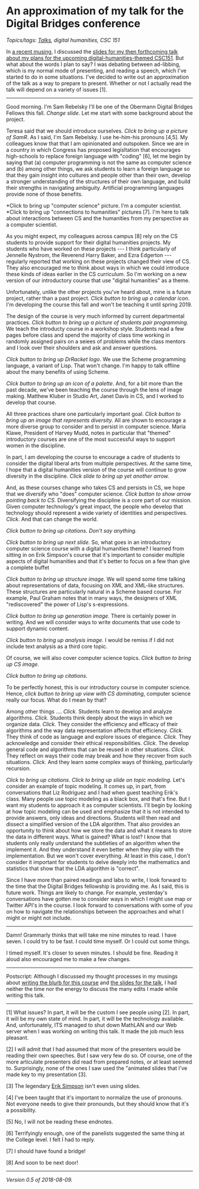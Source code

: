 An approximation of my talk for the Digital Bridges conference
==============================================================

*Topics/tags: [Talks](index-talks-speeches), digital humanities, CSC 151*

In [a recent musing](dighum-presentation-2018-08-07), I discussed the
[slides for my then forthcoming talk about my plans for the upcoming
digital-humanities-themed CSC151](dighum-presentation-2018-08-07).  But
what about the words I plan to say?  I was debating between ad-libbing,
which is my normal mode of presenting, and reading a speech, which I've
started to do in some situations.  I've decided to write out an approximation
of the talk as a way to prepare to present.  Whether or not I actually
read the talk will depend on a variety of issues [1].

---

Good morning.  I'm Sam Rebelsky I'll be one of the Obermann Digital
Bridges Fellows this fall.  *Change slide*.  Let me start with some
background about the project.

Teresa said that we should introduce ourselves.  *Click to bring
up a picture of SamR*.  As I said, I'm Sam Rebelsky. I use he-him-his
pronouns [4,5].  My colleagues know that that I am opinionated and
outspoken.  Since we are in a country in which Congress has proposed
legisltation that encourages high-schools to replace foreign language
with "coding" [6], let me begin by saying that (a) computer programming
is not the same as computer science and (b) among other things, we
ask students to learn a foreign language so that they gain insight
into cultures and people other than their own, develop a stronger
understanding of the structures of their own language, and build
their strengths in navigating ambiguity.  Artificial programming
languages provide none of those benefits.

*Click to bring up "computer science" picture.  I'm a computer scientist.  
*Click to bring up "connections to humanities" pictures [7].
I'm here to talk about interactions between CS and the humanities from
my perspective as a computer scientist.  

As you might expect, my colleagues across campus [8] rely on the CS
students to provide support for their digital humanities projects.  My
students who have worked on these projects --- I think particularly
of Jennelle Nystrom, the Reverend Harry Baker, and Ezra Edgerton ---
regularly reported that working on these projects changed their view
of CS.  They also encouraged me to think about ways in which we
could introduce these kinds of ideas earlier in the CS curriculum.
So I'm working on a new version of our introductory course that use
"digital humanities" as a theme.

Unfortunately, unlike the other projects you've heard about, mine
is a future project, rather than a past project.  *Click button to
bring up a calendar icon*.  I'm developing the course this fall and
won't be teaching it until spring 2019.

The design of the course is very much informed by current departmental
practices.  *Click button to bring up a picture of students pair programming.*
We teach the introducty course in a workshop style.  Students read
a few pages before class and spend the majority of class time working
in randomly assigned pairs on a seiees of problems while the class
mentors and I look over their shoulders and ask and answer questions.

*Click button to bring up DrRacket logo*.  We use the Scheme
programming language, a variant of Lisp.  That won't change.  I'm
happy to talk offline about the many benefits of using Scheme.

*Click button to bring up an icon of a palette*.  And, for a bit
more than the past decade, we've been teaching the course through
the lens of image making.  Matthew Kluber in Studio Art, Janet Davis
in CS, and I worked to develop that course.

All three practices share one particularly important goal.  *Click
button to bring up an image that represents diversity.*  All are
shown to encourage a more diverse group to consider and to persist
in computer science.  Maria Klawe, President of Harvey Mudd, notes
in particular that "themed" introductory courses are one of the
most successful ways to support women in the discipline.

In part, I am developing the course to encourage a cadre of students
to consider the digital liberal arts from multiple perspectives.
At the same time, I hope that a digital humanities version of the
course will continue to grow diversity in the discipline.  *Click
slide to bring up yet another arrow.*

And, as these courses change who takes CS and persists in CS, we hope that
we diversify who "does" computer science.  *Click button to show arrow
pointing back to CS.*  Diversifying the discipline is a core part of
our mission.  Given computer technology's great impact, the people 
who develop that technology should represent a wide variety of identities
and perspectives.  *Click*.  And that can change the world.

*Click button to bring up citations.*  *Don't say anything.*

*Click button to bring up next slide.*  So, what goes in an introductory
computer science course with a digital humanities theme?  I learned
from sitting in on Erik Simpson's course that it's important to
consider multiple aspects of digital humanities and that it's better
to focus on a few than give a complete buffet

*Click button to bring up structure image.*  We will spend some time
talking about representations of data, focusing on XML and XML-like
structures.  These structures are particularly natural in a Scheme
based course.  For example, Paul Graham notes that in many ways,
the designers of XML "rediscovered" the power of Lisp's s-expressions.

*Click button to bring up generation image.*  There is certainly power
in writing.  And we will consider ways to write documents that use
code to support dynamic content.

*Click button to bring up analysis image.*  I would be remiss if I did
not include text analysis as a third core topic. 

Of course, we will also cover computer science topics.  *Click
button to bring up CS image.*

*Click button to bring up citations.*  

To be perfectly honest, this is our introductory course in
computer science.  Hence, *click button to bring up view with CS
dominating*, computer science really our focus.  What do I mean
by that?

Among other things .... *Click.*  Students learn to develop and analyze
algorithms.  *Click.* Students think deeply about the ways in which
we organize data.  *Click.* They consider the efficiency and efficacy
of their algorithms and the way data representation affects that
efficiency.  *Click.*  They think of code as language and explore
issues of elegance.  *Click.*  They acknowledge and consider their
ethical responsibilities.  *Click.* The develop general code and
algorithms that can be reused in other situations.  *Click.*  They
reflect on ways their code may break and how they recover from such
situations.  *Click.*  And they learn some complex ways of thinking,
particularly recursion.

*Click to bring up citations*.  *Click to bring up slide on topic
modeling.* Let's consider an example of topic modeling.  It comes
up, in part, from conversations that Liz Rodriguez and I had when
guest teaching Erik's class.  Many people use topic modeling as a
black box, and that's fine.  But I want my students to approach it
as computer scientists.  I'll begin by looking at how topic modeling
can be used and emphasize that it is not intended to provide answers,
only ideas and directions.  Students will then read and dissect a
simplified version of the LDA algorithm.  That also provides an
opportunity to think about how we store the data and what it means
to store the data in different ways.  What is gained?  What is lost?  I
know that students only really understand the subtleties of an
algorithm when the implement it.  And they understand it even better
when they play with the implementation.  But we won't cover everything.
At least in this case, I don't consider it important for students
to delve deeply into the mathematics and statistics that show that
the LDA algorithm is "correct".

Since I have more than paired readings and labs to write, I look
forward to the time that the Digital Bridges fellowship is providing
me.  As I said, this is future work.  Things are likely to change.
For example, yesterday's conversations have gotten me to consider
ways in which I might use map or Twitter API's in the course.  I
look forward to conversations with some of you on how to navigate
the relationships between the approaches and what I might or might
not include.

---

Damn!  Grammarly thinks that will take me nine minutes to read.  I have
seven.  I could try to be fast.  I could time myself.  Or I could cut
some things.

I timed myself.  It's closer to seven minutes.  I should be fine.
Reading it aloud also encouraged me to make a few changes.

---

Postscript: Although I discussed my thought processes in my musings about
[writing the blurb for this course](csc151-dighum-blurb) and [the slides
for the talk](dighum-presentation-2018-08-07), I had neither the time nor
the energy to discuss the many edits I made while writing this talk.

---

[1] What issues?  In part, it will be the custom I see people using
[2].  In part, it will be my own state of mind.  In part, it will
be the technology available.  And, unfortunately, ITS managed to
shut down MathLAN and our Web server when I was working on writing
this talk.  It made the job much less pleasant.

[2] I will admit that I had assumed that more of the presenters would
be reading their own speeches.  But I saw very few do so.  Of course, one
of the more articulate presenters did read from prepared notes, or at least
seemed to.  Surprisingly, none of the ones I saw used the "animated
slides that I've made key to my presentation [3].

[3] The legendary [Erik Simpson](erik-simpson) isn't even using slides.

[4] I've been taught that it's important to normalize the use of pronouns.
Not everyone needs to give their pronounds, but they should know that
it's a possibility.

[5] No, I will not be reading these endnotes.

[6] Terrifyingly enough, one of the panelists suggested the same thing
at the College level.  I felt I had to reply.

[7] I should have found a bridge!

[8] And soon to be next door!

---

*Version 0.5 of 2018-08-09.*
